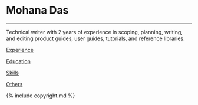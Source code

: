# Mohana Das

-----------------------

Technical writer with 2 years of experience in scoping, planning, writing, and editing product guides, user guides, tutorials, and reference libraries.

[Experience](topics/experience.md)

[Education](topics/education.md)

[Skills](topics/skills.md)

[Others](topics/other.md)

{% include copyright.md %}
